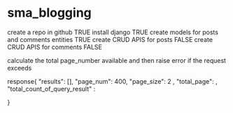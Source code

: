 # sma_blogging

create a repo in github	TRUE
 install django 	TRUE
create models for posts and comments entities 	TRUE
create CRUD APIS for posts 	FALSE
create CRUD APIS for comments 	FALSE


calculate the total page_number available and then raise error if the request exceeds

response{
    "results": [],
  "page_num": 400,
  "page_size": 2  ,
  "total_page": ,
  "total_count_of_query_result" :

}


